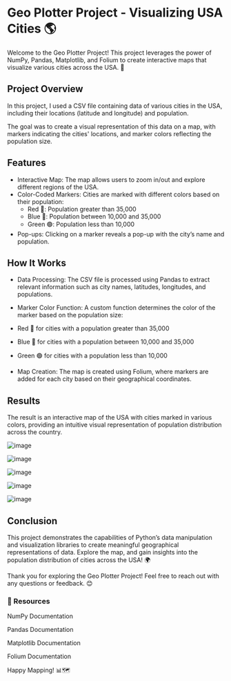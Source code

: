 # Geo Plotter Project - Visualizing USA Cities 🌎

Welcome to the Geo Plotter Project! This project leverages the power of NumPy, Pandas, Matplotlib, and Folium to create interactive maps that visualize various cities across the USA. 📍

## Project Overview

In this project, I used a CSV file containing data of various cities in the USA, including their locations (latitude and longitude) and population. 

The goal was to create a visual representation of this data on a map, with markers indicating the cities' locations, and marker colors reflecting the population size.

## Features
- Interactive Map: The map allows users to zoom in/out and explore different regions of the USA.
- Color-Coded Markers: Cities are marked with different colors based on their population:
   - Red 🔴: Population greater than 35,000
   - Blue 🔵: Population between 10,000 and 35,000
   - Green 🟢: Population less than 10,000
- Pop-ups: Clicking on a marker reveals a pop-up with the city’s name and population.

## How It Works
- Data Processing: The CSV file is processed using Pandas to extract relevant information such as city names, latitudes, longitudes, and populations.

- Marker Color Function: A custom function determines the color of the marker based on the population size:

- Red 🔴 for cities with a population greater than 35,000

- Blue 🔵 for cities with a population between 10,000 and 35,000

- Green 🟢 for cities with a population less than 10,000

- Map Creation: The map is created using Folium, where markers are added for each city based on their geographical coordinates.

## Results
The result is an interactive map of the USA with cities marked in various colors, providing an intuitive visual representation of population distribution across the country.

![image](https://github.com/user-attachments/assets/1b4361ac-13f0-4af0-a16f-63846289fcbe)

![image](https://github.com/user-attachments/assets/5882ffca-91ab-41c7-97f3-59ff3e707a7b)

![image](https://github.com/user-attachments/assets/c281c62d-9b54-4fe3-84f2-e0d3a81df349)

![image](https://github.com/user-attachments/assets/ada2f11e-bf3a-41db-a52c-3decccea5b6e)

![image](https://github.com/user-attachments/assets/2a3d8e69-824a-4c9e-b07e-cdc1bf58ceff)

## Conclusion

This project demonstrates the capabilities of Python’s data manipulation and visualization libraries to create meaningful geographical representations of data. Explore the map, and gain insights into the population distribution of cities across the USA! 🌍

Thank you for exploring the Geo Plotter Project! Feel free to reach out with any questions or feedback. 😊

### 🔗 Resources

NumPy Documentation

Pandas Documentation

Matplotlib Documentation

Folium Documentation

Happy Mapping! 📊🗺️

